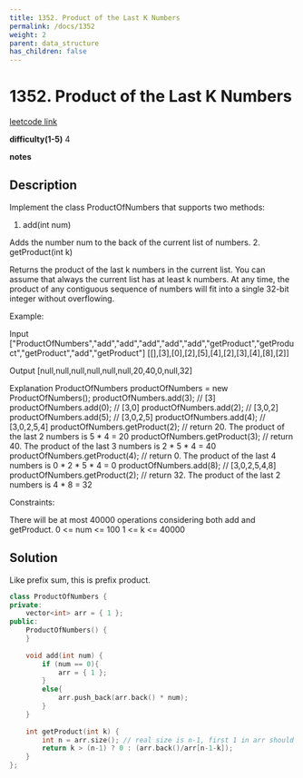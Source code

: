 ```yaml
---
title: 1352. Product of the Last K Numbers
permalink: /docs/1352
weight: 2
parent: data_structure
has_children: false
---
```

# 1352. Product of the Last K Numbers
[leetcode link](https://leetcode.com/problems/product-of-the-last-k-numbers/)

**difficulty(1-5)** 
4

**notes**   


## Description
Implement the class ProductOfNumbers that supports two methods:

1. add(int num)

Adds the number num to the back of the current list of numbers.
2. getProduct(int k)

Returns the product of the last k numbers in the current list.
You can assume that always the current list has at least k numbers.
At any time, the product of any contiguous sequence of numbers will fit into a single 32-bit integer without overflowing.

 

Example:

Input
["ProductOfNumbers","add","add","add","add","add","getProduct","getProduct","getProduct","add","getProduct"]
[[],[3],[0],[2],[5],[4],[2],[3],[4],[8],[2]]

Output
[null,null,null,null,null,null,20,40,0,null,32]

Explanation
ProductOfNumbers productOfNumbers = new ProductOfNumbers();
productOfNumbers.add(3);        // [3]
productOfNumbers.add(0);        // [3,0]
productOfNumbers.add(2);        // [3,0,2]
productOfNumbers.add(5);        // [3,0,2,5]
productOfNumbers.add(4);        // [3,0,2,5,4]
productOfNumbers.getProduct(2); // return 20. The product of the last 2 numbers is 5 * 4 = 20
productOfNumbers.getProduct(3); // return 40. The product of the last 3 numbers is 2 * 5 * 4 = 40
productOfNumbers.getProduct(4); // return 0. The product of the last 4 numbers is 0 * 2 * 5 * 4 = 0
productOfNumbers.add(8);        // [3,0,2,5,4,8]
productOfNumbers.getProduct(2); // return 32. The product of the last 2 numbers is 4 * 8 = 32 
 

Constraints:

There will be at most 40000 operations considering both add and getProduct.
0 <= num <= 100
1 <= k <= 40000

## Solution
Like prefix sum, this is prefix product.

```c++
class ProductOfNumbers {
private:
    vector<int> arr = { 1 };
public:
    ProductOfNumbers() {
    }
    
    void add(int num) {
        if (num == 0){
            arr = { 1 };
        }
        else{
            arr.push_back(arr.back() * num);
        }
    }
    
    int getProduct(int k) {
        int n = arr.size(); // real size is n-1, first 1 in arr should not be counted
        return k > (n-1) ? 0 : (arr.back()/arr[n-1-k]);
    }
};
```

<!-- 
Default label
{: .label }

Blue label
{: .label .label-blue }

Stable
{: .label .label-green }

New release
{: .label .label-purple }

Coming soon
{: .label .label-yellow }

Deprecated
{: .label .label-red } -->
